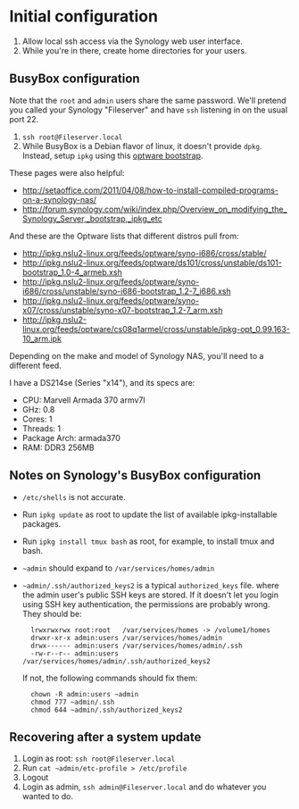 # Initial configuration

1. Allow local ssh access via the Synology web user interface.
2. While you're in there, create home directories for your users.


## BusyBox configuration

Note that the `root` and `admin` users share the same password. We'll pretend you called your Synology "Fileserver" and have `ssh` listening in on the usual port 22.

1. `ssh root@Fileserver.local`
2. While BusyBox is a Debian flavor of linux, it doesn't provide `dpkg`. Instead, setup `ipkg` using this [optware bootstrap](https://github.com/trepmag/ds213j-optware-bootstrap).

These pages were also helpful:

* http://setaoffice.com/2011/04/08/how-to-install-compiled-programs-on-a-synology-nas/
* http://forum.synology.com/wiki/index.php/Overview_on_modifying_the_Synology_Server,_bootstrap,_ipkg_etc

And these are the Optware lists that different distros pull from:

* http://ipkg.nslu2-linux.org/feeds/optware/syno-i686/cross/stable/
* http://ipkg.nslu2-linux.org/feeds/optware/ds101/cross/unstable/ds101-bootstrap_1.0-4_armeb.xsh
* http://ipkg.nslu2-linux.org/feeds/optware/syno-i686/cross/unstable/syno-i686-bootstrap_1.2-7_i686.xsh
* http://ipkg.nslu2-linux.org/feeds/optware/syno-x07/cross/unstable/syno-x07-bootstrap_1.2-7_arm.xsh
* http://ipkg.nslu2-linux.org/feeds/optware/cs08q1armel/cross/unstable/ipkg-opt_0.99.163-10_arm.ipk

Depending on the make and model of Synology NAS, you'll need to a different feed.

I have a DS214se (Series "x14"), and its specs are:

* CPU: Marvell Armada 370 armv7l
* GHz: 0.8
* Cores: 1
* Threads: 1
* Package Arch: armada370
* RAM: DDR3 256MB


## Notes on Synology's BusyBox configuration

* `/etc/shells` is not accurate.
* Run `ipkg update` as root to update the list of available ipkg-installable packages.
* Run `ipkg install tmux bash` as root, for example, to install tmux and bash.
* `~admin` should expand to `/var/services/homes/admin`
* `~admin/.ssh/authorized_keys2` is a typical `authorized_keys` file. where the admin user's public SSH keys are stored. If it doesn't let you login using SSH key authentication, the permissions are probably wrong. They should be:

        lrwxrwxrwx root:root   /var/services/homes -> /volume1/homes
        drwxr-xr-x admin:users /var/services/homes/admin
        drwx------ admin:users /var/services/homes/admin/.ssh
        -rw-r--r-- admin:users /var/services/homes/admin/.ssh/authorized_keys2

    If not, the following commands should fix them:

        chown -R admin:users ~admin
        chmod 777 ~admin/.ssh
        chmod 644 ~admin/.ssh/authorized_keys2


## Recovering after a system update

1. Login as root: `ssh root@Fileserver.local`
2. Run `cat ~admin/etc-profile > /etc/profile`
3. Logout
4. Login as admin, `ssh admin@Fileserver.local` and do whatever you wanted to do.

